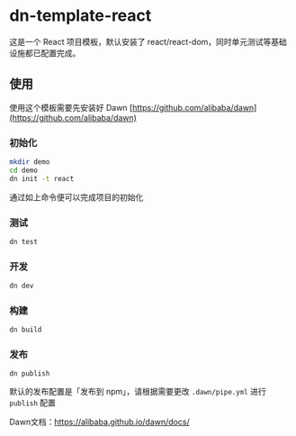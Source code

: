 # dn-template-react

这是一个 React 项目模板，默认安装了 react/react-dom，同时单元测试等基础设施都已配置完成。

## 使用

使用这个模板需要先安装好 Dawn [https://github.com/alibaba/dawn](https://github.com/alibaba/dawn)

### 初始化
```sh
mkdir demo
cd demo
dn init -t react
```

通过如上命令便可以完成项目的初始化

### 测试
```sh
dn test
```

### 开发
```sh
dn dev
```

### 构建
```sh
dn build
```

### 发布
```
dn publish
```

默认的发布配置是「发布到 npm」，请根据需要更改 `.dawn/pipe.yml` 进行 `publish` 配置

Dawn文档：https://alibaba.github.io/dawn/docs/